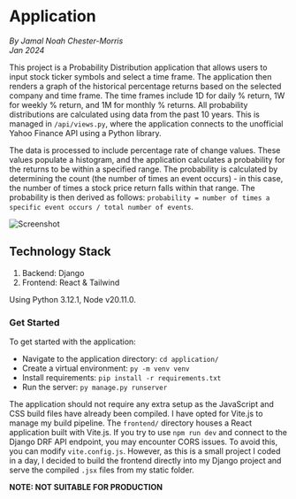 # Application

*By Jamal Noah Chester-Morris*  
*Jan 2024*

This project is a Probability Distribution application that allows users to input stock ticker symbols and select a time frame. The application then renders a graph of the historical percentage returns based on the selected company and time frame. The time frames include 1D for daily % return, 1W for weekly % return, and 1M for monthly % returns. All probability distributions are calculated using data from the past 10 years. This is managed in `/api/views.py`, where the application connects to the unofficial Yahoo Finance API using a Python library.

The data is processed to include percentage rate of change values. These values populate a histogram, and the application calculates a probability for the returns to be within a specified range. The probability is calculated by determining the count (the number of times an event occurs) - in this case, the number of times a stock price return falls within that range. The probability is then derived as follows: `probability = number of times a specific event occurs / total number of events`.

![Screenshot](/application/static/docs/screenshot.png)

## Technology Stack

1. Backend: Django
2. Frontend: React & Tailwind

Using Python 3.12.1, Node v20.11.0.

### Get Started

To get started with the application:

- Navigate to the application directory: `cd application/`
- Create a virtual environment: `py -m venv venv`
- Install requirements: `pip install -r requirements.txt`
- Run the server: `py manage.py runserver`

The application should not require any extra setup as the JavaScript and CSS build files have already been compiled. I have opted for Vite.js to manage my build pipeline. The `frontend/` directory houses a React application built with Vite.js. If you try to use `npm run dev` and connect to the Django DRF API endpoint, you may encounter CORS issues. To avoid this, you can modify `vite.config.js`. However, as this is a small project I coded in a day, I decided to build the frontend directly into my Django project and serve the compiled `.jsx` files from my static folder.

**NOTE: NOT SUITABLE FOR PRODUCTION**

